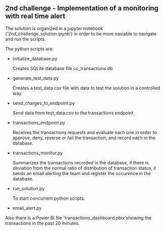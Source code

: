 ## 2nd challenge - Implementation of a monitoring with real time alert

The solution is organized in a jupyter notebook ('2nd_challenge_solution.ipynb')
in order to be more easiable to navigate and run the scripts.

The python scripts are:

- initialize_database.py
    
    Creates SQLite database file cc_transactions.db

- generate_test_data.py

    Creates a test_data.csv file with data to test the solution in a controlled
    way.
    
- send_charges_to_endpoint.py

    Send data from test_data.csv to the transactions endpoint.
    
- transactions_endpoint.py

    Receives the transactions requests and evaluate each one in order to
    approve, deny, reverse or fail the transaction, and record each in the 
    database.

- transactions_monitor.py

    Summarizes the transactions recorded in the database, if there is deviation
    from the normal ratio of distribution of transaction status, it sends an
    email alerting the team and register the occurence in the database.
    
- run_solution.py

    To start concurrent python scripts.
    
- email_alert.py

    
Also there is a Power BI file 'transactions_dashboard.pbix'showing the 
transactions in the past 20 minutes.

